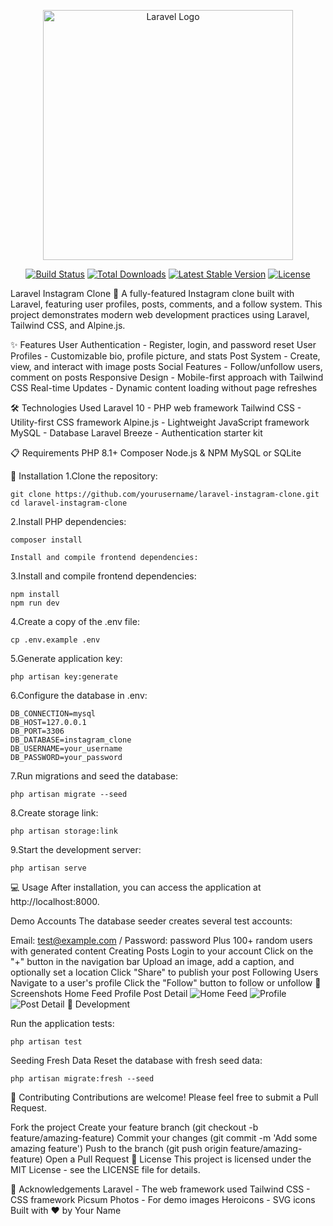 <p align="center"><a href="https://laravel.com" target="_blank"><img src="https://raw.githubusercontent.com/laravel/art/master/logo-lockup/5%20SVG/2%20CMYK/1%20Full%20Color/laravel-logolockup-cmyk-red.svg" width="400" alt="Laravel Logo"></a></p>

<p align="center">
<a href="https://github.com/laravel/framework/actions"><img src="https://github.com/laravel/framework/workflows/tests/badge.svg" alt="Build Status"></a>
<a href="https://packagist.org/packages/laravel/framework"><img src="https://img.shields.io/packagist/dt/laravel/framework" alt="Total Downloads"></a>
<a href="https://packagist.org/packages/laravel/framework"><img src="https://img.shields.io/packagist/v/laravel/framework" alt="Latest Stable Version"></a>
<a href="https://packagist.org/packages/laravel/framework"><img src="https://img.shields.io/packagist/l/laravel/framework" alt="License"></a>
</p>

Laravel Instagram Clone 📸
A fully-featured Instagram clone built with Laravel, featuring user profiles, posts, comments, and a follow system. This project demonstrates modern web development practices using Laravel, Tailwind CSS, and Alpine.js.

✨ Features
User Authentication - Register, login, and password reset
User Profiles - Customizable bio, profile picture, and stats
Post System - Create, view, and interact with image posts
Social Features - Follow/unfollow users, comment on posts
Responsive Design - Mobile-first approach with Tailwind CSS
Real-time Updates - Dynamic content loading without page refreshes

🛠️ Technologies Used
Laravel 10 - PHP web framework
Tailwind CSS - Utility-first CSS framework
Alpine.js - Lightweight JavaScript framework
MySQL - Database
Laravel Breeze - Authentication starter kit

📋 Requirements
PHP 8.1+
Composer
Node.js & NPM
MySQL or SQLite

🚀 Installation
1.Clone the repository:
```
git clone https://github.com/yourusername/laravel-instagram-clone.git
cd laravel-instagram-clone
```

2.Install PHP dependencies:
```
composer install
```
```
Install and compile frontend dependencies:
```
3.Install and compile frontend dependencies:
```
npm install
npm run dev
```
4.Create a copy of the .env file:
```
cp .env.example .env
```
5.Generate application key:
```
php artisan key:generate
```

6.Configure the database in .env:
```
DB_CONNECTION=mysql
DB_HOST=127.0.0.1
DB_PORT=3306
DB_DATABASE=instagram_clone
DB_USERNAME=your_username
DB_PASSWORD=your_password
```

7.Run migrations and seed the database:
```
php artisan migrate --seed
```

8.Create storage link:
```
php artisan storage:link
```

9.Start the development server:
```
php artisan serve
```

💻 Usage
After installation, you can access the application at http://localhost:8000.

Demo Accounts
The database seeder creates several test accounts:

Email: test@example.com / Password: password
Plus 100+ random users with generated content
Creating Posts
Login to your account
Click on the "+" button in the navigation bar
Upload an image, add a caption, and optionally set a location
Click "Share" to publish your post
Following Users
Navigate to a user's profile
Click the "Follow" button to follow or unfollow
📸 Screenshots
Home Feed	Profile	Post Detail
<img alt="Home Feed" src="https://placeholder.com/400x800">
<img alt="Profile" src="https://placeholder.com/400x800">
<img alt="Post Detail" src="https://placeholder.com/400x800">
🧪 Development

Run the application tests:

```
php artisan test
```

Seeding Fresh Data
Reset the database with fresh seed data:
```
php artisan migrate:fresh --seed
```
🤝 Contributing
Contributions are welcome! Please feel free to submit a Pull Request.

Fork the project
Create your feature branch (git checkout -b feature/amazing-feature)
Commit your changes (git commit -m 'Add some amazing feature')
Push to the branch (git push origin feature/amazing-feature)
Open a Pull Request
📝 License
This project is licensed under the MIT License - see the LICENSE file for details.

🙏 Acknowledgements
Laravel - The web framework used
Tailwind CSS - CSS framework
Picsum Photos - For demo images
Heroicons - SVG icons
Built with ❤️ by Your Name

